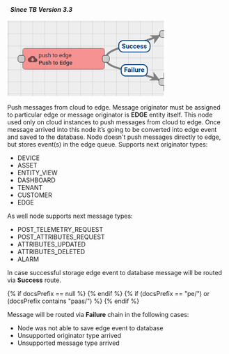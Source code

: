 <table  style="width:250px;">
   <thead>
     <tr>
	 <td style="text-align: center"><strong><em>Since TB Version 3.3</em></strong></td>
     </tr>
   </thead>
</table> 

![image](/images/edge/nodes/push-to-edge.png)

Push messages from cloud to edge. Message originator must be assigned to particular edge or message originator is **EDGE** entity itself. This node used only on cloud instances to push messages from cloud to edge. Once message arrived into this node it’s going to be converted into edge event and saved to the database. Node doesn't push messages directly to edge, but stores event(s) in the edge queue.
Supports next originator types:
- DEVICE
- ASSET
- ENTITY_VIEW
- DASHBOARD
- TENANT
- CUSTOMER
- EDGE

As well node supports next message types:
- POST_TELEMETRY_REQUEST
- POST_ATTRIBUTES_REQUEST
- ATTRIBUTES_UPDATED
- ATTRIBUTES_DELETED
- ALARM

In case successful storage edge event to database message will be routed via **Success** route.

{% if docsPrefix == null %}
<object width="70%" data="/images/edge/nodes/push-to-edge-node-2-ce.png"></object>
{% endif %}
{% if (docsPrefix == "pe/") or (docsPrefix contains "paas/") %}
<object width="70%" data="/images/edge/nodes/push-to-edge-node-2-pe.png"></object>
{% endif %}

Message will be routed via **Failure** chain in the following cases:
- Node was not able to save edge event to database
- Unsupported originator type arrived
- Unsupported message type arrived
